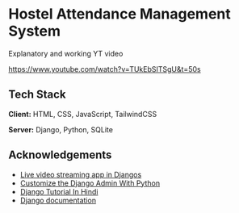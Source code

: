 
# Hostel Attendance Management System

Explanatory and working YT video 

https://www.youtube.com/watch?v=TUkEbSITSgU&t=50s

## Tech Stack

**Client:** HTML, CSS, JavaScript, TailwindCSS

**Server:** Django, Python, SQLite

  
## Acknowledgements

 - [Live video streaming app in Djangos](https://www.codershubb.com/live-video-streaming-app-in-django/)
 - [Customize the Django Admin With Python](https://realpython.com/customize-django-admin-python/)
 - [Django Tutorial In Hindi](https://www.youtube.com/watch?v=JxzZxdht-XY)
 - [Django documentation](https://docs.djangoproject.com/en/4.0/)
  
